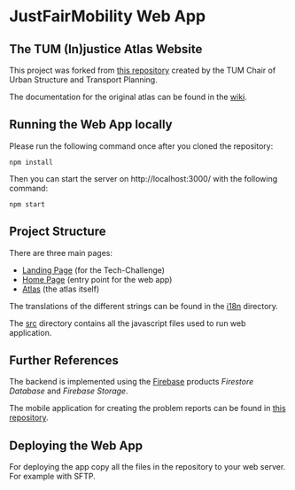 # JustFairMobility Web App

## The TUM (In)justice Atlas Website
This project was forked from [this repository](https://github.com/Robot8A/atlas_web) created by the TUM Chair of Urban Structure and Transport Planning.

The documentation for the original atlas can be found in the [wiki](https://github.com/Robot8A/atlas_web/wiki).

## Running the Web App locally
Please run the following command once after you cloned the repository:
```
npm install
```

Then you can start the server on http://localhost:3000/ with the following command:
```
npm start
```

## Project Structure
There are three main pages:

- [Landing Page](landingpage.html) (for the Tech-Challenge)
- [Home Page](index.html) (entry point for the web app)
- [Atlas](atlas.html) (the atlas itself)

The translations of the different strings can be found in the [i18n](i18n) directory.

The [src](src) directory contains all the javascript files used to run web application.

## Further References
The backend is implemented using the [Firebase](https://firebase.google.com/) products *Firestore Database* and *Firebase Storage*.

The mobile application for creating the problem reports can be found in [this repository](https://github.com/J2000A/JustFairMobilityApp).

## Deploying the Web App
For deploying the app copy all the files in the repository to your web server. For example with SFTP.